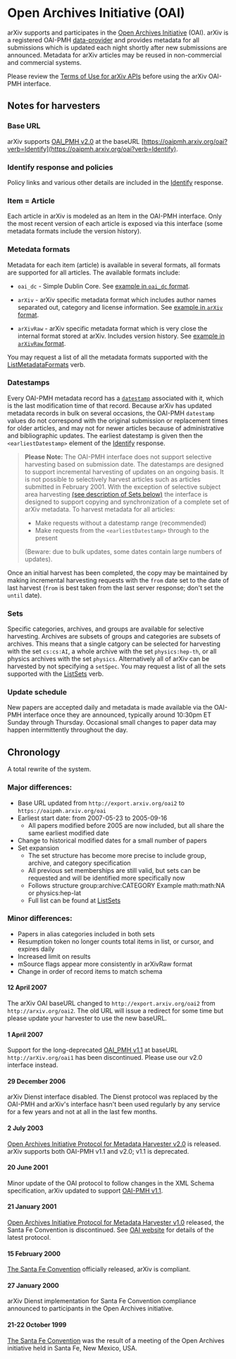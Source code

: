# Open Archives Initiative (OAI)

arXiv supports and participates in the [Open Archives Initiative](http://www.openarchives.org/) (OAI). arXiv is a registered OAI-PMH [data-provider](http://www.openarchives.org/Register/BrowseSites.pl) and provides metadata for all submissions which is updated each night shortly after new submissions are announced. Metadata for arXiv articles may be reused in non-commercial and commercial systems.

Please review the [Terms of Use for arXiv APIs](../../help/api/tou.md) before using the
arXiv OAI-PMH interface.

## Notes for harvesters

### Base URL

arXiv supports [OAI\_PMH v2.0](http://www.openarchives.org/OAI/2.0/openarchivesprotocol.htm) at the baseURL [https://oaipmh.arxiv.org/oai?verb=Identify](https://oaipmh.arxiv.org/oai?verb=Identify).

### Identify response and policies

Policy links and various other details are included in the [Identify](https://oaipmh.arxiv.org/oai?verb=Identify) response.

### Item = Article

Each article in arXiv is modeled as an Item in the OAI-PMH interface. Only the most recent version of each article is exposed via this interface (some metadata formats include the version history).

### Metedata formats

Metadata for each item (article) is available in several formats, all formats are supported for all articles. The available formats include:

- `oai_dc` - Simple Dublin Core. See [example in `oai_dc` format](https://oaipmh.arxiv.org/oai?verb=GetRecord&identifier=oai:arXiv.org:0804.2273&metadataPrefix=oai_dc).

-  `arXiv` - arXiv specific metadata format which includes author names separated out, category and license information. See [example in `arXiv` format](https://oaipmh.arxiv.org/oai?verb=GetRecord&identifier=oai:arXiv.org:0804.2273&metadataPrefix=arXiv).

- `arXivRaw` - arXiv specific metadata format which is very close the internal format stored at arXiv. Includes version history. See [example in `arXivRaw` format](https://oaipmh.arxiv.org/oai?verb=GetRecord&identifier=oai:arXiv.org:0804.2273&metadataPrefix=arXivRaw).

You may request a list of all the metadata formats supported with the [ListMetadataFormats](https://oaipmh.arxiv.org/oai?verb=ListMetadataFormats) verb.

### Datestamps

Every OAI-PMH metadata record has a [`datestamp`](http://www.openarchives.org/OAI/2.0/openarchivesprotocol.htm#Datestamp) associated with it, which is the last modification time of that record. Because arXiv has updated metadata records in bulk on several occasions, the OAI-PMH `datestamp` values do not correspond with the original submission or replacement times for older articles, and may not for newer articles because of administrative and bibliographic updates. The earliest datestamp is given then the `<earliestDatestamp>` element of the [Identify](http://oaipmh.arxiv.org/oai?verb=Identify) response.

>**Please Note:** The OAI-PMH interface does not support selective harvesting based on submission date. The datestamps are designed to support incremental harvesting of updates on an ongoing basis. It is not possible to selectively harvest articles such as articles submitted in February 2001. With the exception of selective subject area harvesting [(see description of Sets below)](###Sets) the interface is designed to support copying and synchronization of a complete set of arXiv metadata. To harvest metadata for all articles:  
>
>	- Make requests without a datestamp range (recommended)  
>	- Make requests from the `<earliestDatestamp>` through to the present  
>
>(Beware: due to bulk updates, some dates contain large numbers of updates).

Once an initial harvest has been completed, the copy may be maintained by making incremental harvesting requests with the `from` date set to the date of last harvest (`from` is best taken from the last server response; don't set the `until` date).

### Sets

Specific categories, archives, and groups are available for selective harvesting. Archives are subsets of groups and categories are subsets of archives. This means that a single catgory can be selected for harvesting with the set `cs:cs:AI`, a whole archive with the set `physics:hep-th`, or all physics archives with the set `physics`. Alternatively all of arXiv can be harvested by not specifying a `setSpec`. You may request a list of all the sets supported with the [ListSets](https://oaipmh.arxiv.org/oai?verb=ListSets) verb.

### Update schedule

New papers are accepted daily and metadata is made available via the OAI-PMH interface once they are announced, typically around 10:30pm ET Sunday through Thursday. Occasional small changes to paper data may happen intermittently throughout the day. 

## Chronology

A total rewrite of the system.

### Major differences:

- Base URL  updated from `http://export.arxiv.org/oai2` to `https://oaipmh.arxiv.org/oai`
- Earliest start date: from 2007-05-23 to 2005-09-16
	- All papers modified before 2005 are now included, but all share the same earliest modified date
- Change to historical modified dates for a small number of papers
- Set expansion
	- The set structure has become more precise to include group, archive, and category specification
	- All previous set memberships are still valid, but sets can be requested and will be identified more specifically now
	- Follows structure group:archive:CATEGORY Example math:math:NA or physics:hep-lat
	- Full list can be found at [ListSets](https://oaipmh.arxiv.org/oai?verb=ListSets)
    
### Minor differences:

- Papers in alias categories included in both sets
- Resumption token no longer counts total items in list, or cursor, and expires daily
- Increased limit on results
- mSource flags appear more consistently in arXivRaw format
- Change in order of record items to match schema

#### 12 April 2007

The arXiv OAI baseURL changed to `http://export.arxiv.org/oai2` from `http://arxiv.org/oai2`. The old URL will issue a redirect for some time but please update your harvester to use the new baseURL.

#### 1 April 2007

Support for the long-deprecated [OAI\_PMH v1.1](http://www.openarchives.org/OAI/2.0/openarchivesprotocol.htm) at baseURL `http://arXiv.org/oai1` has been discontinued. Please use our v2.0 interface instead.

#### 29 December 2006

arXiv Dienst interface disabled. The Dienst protocol was replaced by the OAI-PMH and arXiv's interface hasn't been used regularly by any service for a few years and not at all in the last few months.

#### 2 July 2003

[Open Archives Initiative Protocol for Metadata Harvester v2.0](http://www.openarchives.org/OAI/2.0/openarchivesprotocol.htm) is released. arXiv supports both OAI-PMH v1.1 and v2.0; v1.1 is deprecated.

#### 20 June 2001

Minor update of the OAI protocol to follow changes in the XML Schema specification, arXiv updated to support [OAI-PMH v1.1](http://www.openarchives.org/OAI/1.1/openarchivesprotocol.htm).

#### 21 January 2001

[Open Archives Initiative Protocol for Metadata Harvester v1.0](http://www.openarchives.org/OAI/1.0/openarchivesprotocol.htm) released, the Santa Fe Convention is discontinued. See [OAI website](http://www.openarchives.org/) for details of the latest protocol.

#### 15 February 2000

[The Santa Fe Convention](http://www.openarchives.org/sfc/sfc_entry.htm) officially released, arXiv is compliant.

#### 27 January 2000

arXiv Dienst implementation for Santa Fe Convention compliance announced to participants in the Open Archives initiative.

#### 21-22 October 1999

[The Santa Fe Convention](http://www.openarchives.org/sfc/sfc_entry.htm) was the result of a meeting of the Open Archives initiative held in Santa Fe, New Mexico, USA.
